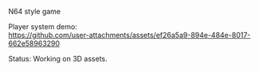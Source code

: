 N64 style game

Player system demo:\
https://github.com/user-attachments/assets/ef26a5a9-894e-484e-8017-662e58963290

Status:
Working on 3D assets.